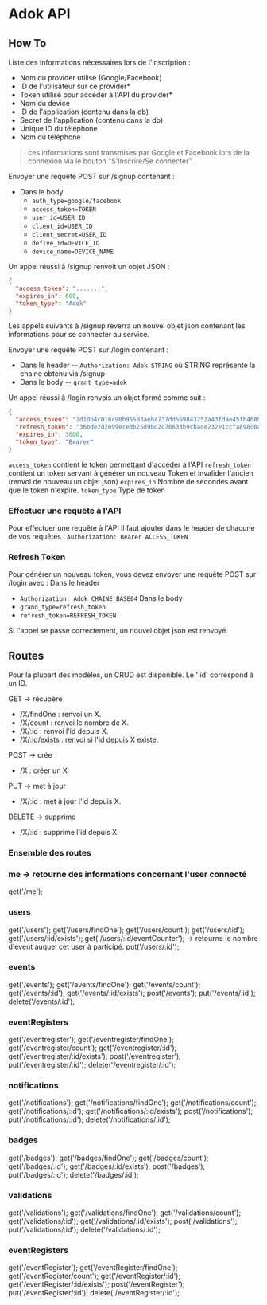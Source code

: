 # Adok API

## How To

Liste des informations nécessaires lors de l'inscription :
- Nom du provider utilisé (Google/Facebook)
- ID de l'utilisateur sur ce provider*
- Token utilisé pour accéder à l'API du provider*
- Nom du device
- ID de l'application (contenu dans la db)
- Secret de l'application (contenu dans la db)
- Unique ID du téléphone
- Nom du téléphone
> ces informations sont transmises par Google et Facebook lors de la connexion via le bouton "S'inscrire/Se connecter"

Envoyer une requête POST sur /signup contenant :
- Dans le body
  - `auth_type=google/facebook`
  - `access_token=TOKEN`
  - `user_id=USER_ID`
  - `client_id=USER_ID`
  - `client_secret=USER_ID`
  - `defive_id=DEVICE_ID`
  - `device_name=DEVICE_NAME`

Un appel réussi à /signup renvoit un objet JSON :
```json
{
  "access_token": ".......",
  "expires_in": 600,
  "token_type": "Adok"
}
```

Les appels suivants à /signup reverra un nouvel objet json contenant les informations pour se connecter au service.

Envoyer une requête POST sur /login contenant :
- Dans le header
 -- `Authorization: Adok STRING` où STRING représente la chaine obtenu via /signup
- Dans le body
 -- `grant_type=adok`

Un appel réussi à /login renvois un objet formé comme suit :
```json
{
  "access_token": "2d10b4c018c90b95503aeba737dd569843252a43fdae45fb4089439aca88b0e1",
  "refresh_token": "36bde2d2099ece0b25d9bd2c70633b9cbace232e1ccfa898c0a891bf243e3c19",
  "expires_in": 3600,
  "token_type": "Bearer"
}
```

`access_token` contient le token permettant d'accéder à l'API
`refresh_token` contient un token servant à générer un nouveau Token et invalider l'ancien (renvoi de nouveau un objet json)
`expires_in` Nombre de secondes avant que le token n'expire.
`token_type` Type de token


### Effectuer une requête à l'API

Pour effectuer une requête à l'API il faut ajouter dans le header de chacune de vos requêtes :
`Authorization: Bearer ACCESS_TOKEN`


### Refresh Token

Pour générer un nouveau token, vous devez envoyer une requête POST sur /login avec :
Dans le header
- `Authorization: Adok CHAINE_BASE64`
Dans le body
- `grand_type=refresh_token`
- `refresh_token=REFRESH_TOKEN`

Si l'appel se passe correctement, un nouvel objet json est renvoyé.

## Routes

Pour la plupart des modèles, un CRUD est disponible.
Le ':id' correspond à un ID.

GET -> récupère
- /X/findOne : renvoi un X.
- /X/count : renvoi le nombre de X.
- /X/:id : renvoi l'id depuis X.
- /X/:id/exists : renvoi si l'id depuis X existe.

POST -> crée
- /X : créer un X

PUT -> met à jour
- /X/:id : met à jour l'id depuis X.

DELETE -> supprime
- /X/:id : supprime l'id depuis X.

### Ensemble des routes

### me -> retourne des informations concernant l'user connecté
get('/me');

### users
get('/users');
get('/users/findOne');
get('/users/count');
get('/users/:id');
get('/users/:id/exists');
get('/users/:id/eventCounter'); -> retourne le nombre d'event auquel cet user à participé.
put('/users/:id');

### events
get('/events');
get('/events/findOne');
get('/events/count');
get('/events/:id');
get('/events/:id/exists');
post('/events');
put('/events/:id');
delete('/events/:id');

### eventRegisters
get('/eventregister');
get('/eventregister/findOne');
get('/eventregister/count');
get('/eventregister/:id');
get('/eventregister/:id/exists');
post('/eventregister');
put('/eventregister/:id');
delete('/eventregister/:id');

### notifications
get('/notifications');
get('/notifications/findOne');
get('/notifications/count');
get('/notifications/:id');
get('/notifications/:id/exists');
post('/notifications');
put('/notifications/:id');
delete('/notifications/:id');

### badges
get('/badges');
get('/badges/findOne');
get('/badges/count');
get('/badges/:id');
get('/badges/:id/exists');
post('/badges');
put('/badges/:id');
delete('/badges/:id');

### validations
get('/validations');
get('/validations/findOne');
get('/validations/count');
get('/validations/:id');
get('/validations/:id/exists');
post('/validations');
put('/validations/:id');
delete('/validations/:id');

### eventRegisters
get('/eventRegister');
get('/eventRegister/findOne');
get('/eventRegister/count');
get('/eventRegister/:id');
get('/eventRegister/:id/exists');
post('/eventRegister');
put('/eventRegister/:id');
delete('/eventRegister/:id');
